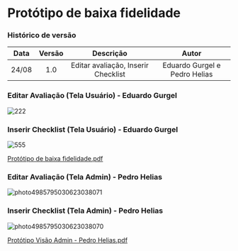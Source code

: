 # Protótipo de baixa fidelidade



### Histórico de versão
| Data| Versão| Descrição  | Autor  |
| :---: | :---: | :---: | :---: |
| 24/08 | 1.0 | Editar avaliação, Inserir Checklist | Eduardo Gurgel e Pedro Helias |


### Editar Avaliação (Tela Usuário) - Eduardo Gurgel

![222](https://user-images.githubusercontent.com/51385738/130694550-a9f6e0ce-72db-4af2-b125-d5f708ccfc5e.PNG)

### Inserir Checklist (Tela Usuário) - Eduardo Gurgel
![555](https://user-images.githubusercontent.com/51385738/130694540-3c5cf19e-db8b-4a23-a2ef-5499bea33579.PNG)

[Protótipo de baixa fidelidade.pdf](https://github.com/fga-eps-mds/2021-1-hospitalar/files/7042293/Prototipo.de.baixa.fidelidade.pdf)

### Editar Avaliação (Tela Admin) - Pedro Helias

![photo4985795030623038071](https://user-images.githubusercontent.com/51385738/130701764-95ae3b9f-9e10-452d-b97f-604a17bf554a.jpg)


### Inserir Checklist (Tela Admin) - Pedro Helias


![photo4985795030623038070](https://user-images.githubusercontent.com/51385738/130701760-85bb7574-0643-4b2c-933f-0adc5310d70c.jpg)

[Protótipo Visão Admin - Pedro Helias.pdf](https://github.com/fga-eps-mds/2021-1-hospitalar/files/7042564/Prototipo.Visao.Admin.-.Pedro.Helias.pdf)






